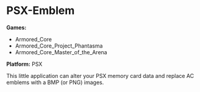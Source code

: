 # PSX-Emblem

**Games:**
- Armored_Core
- Armored_Core_Project_Phantasma
- Armored_Core_Master_of_the_Arena

**Platform:** PSX

This little application can alter your PSX memory card data and replace AC emblems with a BMP (or PNG) images. 




